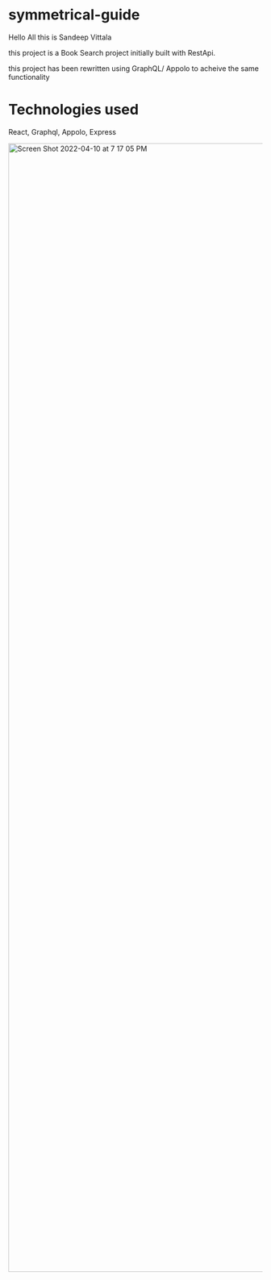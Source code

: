 # symmetrical-guide
Hello All this is Sandeep Vittala

this project is a Book Search project initially built with RestApi.

this project has been rewritten using GraphQL/ Appolo to acheive the same functionality 

# Technologies used

React, Graphql, Appolo, Express

<img width="2239" alt="Screen Shot 2022-04-10 at 7 17 05 PM" src="https://user-images.githubusercontent.com/89868916/162644136-fc0259d0-ee84-4ebd-92c7-44705e284cfe.png">
